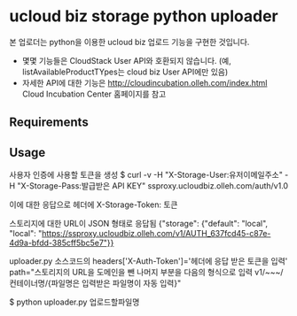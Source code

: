 # ucloud biz storage python uploader

본 업로더는 python을 이용한 ucloud biz 업로드 기능을 구현한 것입니다.

* 몇몇 기능들은 CloudStack User API와 호환되지 않습니다. (예, listAvailableProductTYpes는 cloud biz User API에만 있음)
* 자세한 API에 대한 기능은 http://cloudincubation.olleh.com/index.html Cloud Incubation Center 홈페이지를 참고

## Requirements

## Usage
사용자 인증에 사용할 토큰을 생성
$ curl -v -H "X-Storage-User:유저이메일주소" -H "X-Storage-Pass:발급받은 API KEY" ssproxy.ucloudbiz.olleh.com/auth/v1.0

이에 대한 응답으로 헤더에 
X-Storage-Token: 토큰

스토리지에 대한 URL이 JSON 형태로 응답됨
{"storage": {"default": "local", "local": "https://ssproxy.ucloudbiz.olleh.com/v1/AUTH_637fcd45-c87e-4d9a-bfdd-385cff5bc5e7"}}

uploader.py 소스코드의
headers['X-Auth-Token']='헤더에 응답 받은 토큰을 입력'
path="스토리지의 URL을 도메인을 뺀 나머지 부분을 다음의 형식으로 입력 v1/~~~/컨테이너명/{파일명은 입력받은 파일명이 자동 입력}"

$ python uploader.py 업로드할파일명
